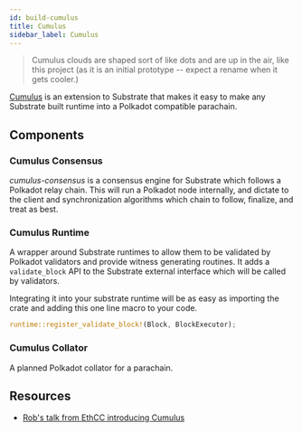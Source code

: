 ```yaml
---
id: build-cumulus
title: Cumulus
sidebar_label: Cumulus
---
```


> Cumulus clouds are shaped sort of like dots and are up in the air, like this project (as it is an
> initial prototype -- expect a rename when it gets cooler.)

[Cumulus](https://github.com/paritytech/cumulus) is an extension to Substrate that makes it easy to
make any Substrate built runtime into a Polkadot compatible parachain.

## Components

### Cumulus Consensus

_cumulus-consensus_ is a consensus engine for Substrate which follows a Polkadot relay chain. This
will run a Polkadot node internally, and dictate to the client and synchronization algorithms which
chain to follow, finalize, and treat as best.

### Cumulus Runtime

A wrapper around Substrate runtimes to allow them to be validated by Polkadot validators and provide
witness generating routines. It adds a `validate_block` API to the Substrate external interface
which will be called by validators.

Integrating it into your substrate runtime will be as easy as importing the crate and adding this
one line macro to your code.

```rust
runtime::register_validate_block!(Block, BlockExecutor);
```

### Cumulus Collator

A planned Polkadot collator for a parachain.

## Resources

- [Rob's talk from EthCC introducing Cumulus](https://www.youtube.com/watch?v=thgtXq5YMOo)
